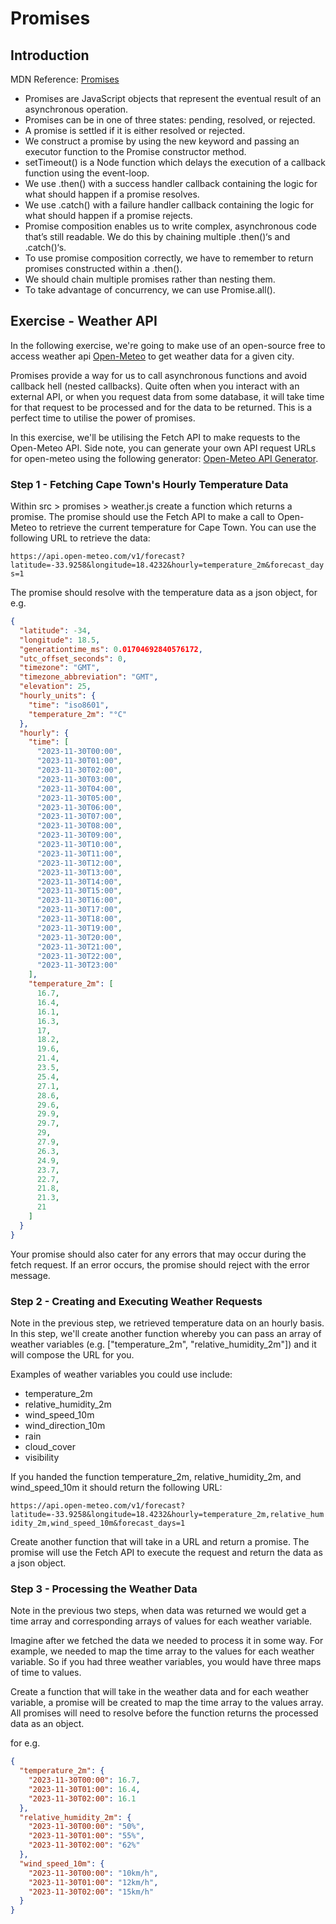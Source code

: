 # Promises

## Introduction

MDN Reference: [Promises](https://developer.mozilla.org/en-US/docs/Web/JavaScript/Reference/Global_Objects/Promise)

- Promises are JavaScript objects that represent the eventual result of an asynchronous operation.
- Promises can be in one of three states: pending, resolved, or rejected.
- A promise is settled if it is either resolved or rejected.
- We construct a promise by using the new keyword and passing an executor function to the Promise constructor method.
- setTimeout() is a Node function which delays the execution of a callback function using the event-loop.
- We use .then() with a success handler callback containing the logic for what should happen if a promise resolves.
- We use .catch() with a failure handler callback containing the logic for what should happen if a promise rejects.
- Promise composition enables us to write complex, asynchronous code that’s still readable. We do this by chaining multiple .then()‘s and .catch()‘s.
- To use promise composition correctly, we have to remember to return promises constructed within a .then().
- We should chain multiple promises rather than nesting them.
- To take advantage of concurrency, we can use Promise.all().

## Exercise - Weather API

In the following exercise, we're going to make use of an open-source free to access weather api [Open-Meteo](https://open-meteo.com/) to get weather data for a given city.

Promises provide a way for us to call asynchronous functions and avoid callback hell (nested callbacks). Quite often 
when you interact with an external API, or when you request data from some database, it will take time for that request
to be processed and for the data to be returned. This is a perfect time to utilise the power of promises.

In this exercise, we'll be utilising the Fetch API to make requests to the Open-Meteo API. 
Side note, you can generate your own API request URLs for open-meteo using the following generator: [Open-Meteo API Generator](https://open-meteo.com/en/docs).

### Step 1 - Fetching Cape Town's Hourly Temperature Data

Within src > promises > weather.js create a function which returns a promise. The promise should use the Fetch API to make a call to Open-Meteo to retrieve the current temperature for Cape Town. 
You can use the following URL to retrieve the data:

```https://api.open-meteo.com/v1/forecast?latitude=-33.9258&longitude=18.4232&hourly=temperature_2m&forecast_days=1```

The promise should resolve with the temperature data as a json object, for e.g.

```json
{
  "latitude": -34,
  "longitude": 18.5,
  "generationtime_ms": 0.01704692840576172,
  "utc_offset_seconds": 0,
  "timezone": "GMT",
  "timezone_abbreviation": "GMT",
  "elevation": 25,
  "hourly_units": {
    "time": "iso8601",
    "temperature_2m": "°C"
  },
  "hourly": {
    "time": [
      "2023-11-30T00:00",
      "2023-11-30T01:00",
      "2023-11-30T02:00",
      "2023-11-30T03:00",
      "2023-11-30T04:00",
      "2023-11-30T05:00",
      "2023-11-30T06:00",
      "2023-11-30T07:00",
      "2023-11-30T08:00",
      "2023-11-30T09:00",
      "2023-11-30T10:00",
      "2023-11-30T11:00",
      "2023-11-30T12:00",
      "2023-11-30T13:00",
      "2023-11-30T14:00",
      "2023-11-30T15:00",
      "2023-11-30T16:00",
      "2023-11-30T17:00",
      "2023-11-30T18:00",
      "2023-11-30T19:00",
      "2023-11-30T20:00",
      "2023-11-30T21:00",
      "2023-11-30T22:00",
      "2023-11-30T23:00"
    ],
    "temperature_2m": [
      16.7,
      16.4,
      16.1,
      16.3,
      17,
      18.2,
      19.6,
      21.4,
      23.5,
      25.4,
      27.1,
      28.6,
      29.6,
      29.9,
      29.7,
      29,
      27.9,
      26.3,
      24.9,
      23.7,
      22.7,
      21.8,
      21.3,
      21
    ]
  }
}
```
Your promise should also cater for any errors that may occur during the fetch request. If an error occurs, the promise should reject with the error message.

### Step 2 - Creating and Executing Weather Requests

Note in the previous step, we retrieved temperature data on an hourly basis. In this step, 
we'll create another function whereby you can pass an array of weather variables (e.g. ["temperature_2m", "relative_humidity_2m"])
and it will compose the URL for you. 

Examples of weather variables you could use include:

- temperature_2m
- relative_humidity_2m
- wind_speed_10m
- wind_direction_10m
- rain
- cloud_cover
- visibility

If you handed the function temperature_2m, relative_humidity_2m, and wind_speed_10m it should return the following URL:

```https://api.open-meteo.com/v1/forecast?latitude=-33.9258&longitude=18.4232&hourly=temperature_2m,relative_humidity_2m,wind_speed_10m&forecast_days=1```

Create another function that will take in a URL and return a promise. The promise will use the Fetch API to execute the request and return the data as a json object.

### Step 3 - Processing the Weather Data

Note in the previous two steps, when data was returned we would get a time array and corresponding arrays of values for each weather variable.

Imagine after we fetched the data we needed to process it in some way. For example, we needed to map the time array to the values for each weather variable. 
So if you had three weather variables, you would have three maps of time to values.

Create a function that will take in the weather data and for each weather variable, a promise will be created to map the time array to the values array.
All promises will need to resolve before the function returns the processed data as an object.

for e.g.

```json
{
  "temperature_2m": {
    "2023-11-30T00:00": 16.7,
    "2023-11-30T01:00": 16.4,
    "2023-11-30T02:00": 16.1
  },
  "relative_humidity_2m": {
    "2023-11-30T00:00": "50%",
    "2023-11-30T01:00": "55%",
    "2023-11-30T02:00": "62%"
  },
  "wind_speed_10m": {
    "2023-11-30T00:00": "10km/h",
    "2023-11-30T01:00": "12km/h",
    "2023-11-30T02:00": "15km/h"
  }
}
```